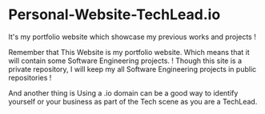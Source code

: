 # Personal-Website-TechLead.io
It's my portfolio website which showcase my previous works and projects !

Remember that This Website is my portfolio website. Which means that it will contain some Software Engineering projects. !
Though this site is a private repository, I will keep my all Software Engineering projects in public repositories !

And another thing is Using a .io domain can be a good way to identify yourself or your business as part of the Tech scene as you are a TechLead.
